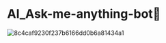 # AI_Ask-me-anything-bot🤖
![8c4caf9230f237b6166dd0b6a81434a1](https://user-images.githubusercontent.com/59758205/92116418-6edc2f80-ee11-11ea-86ac-18289538aebc.png)
